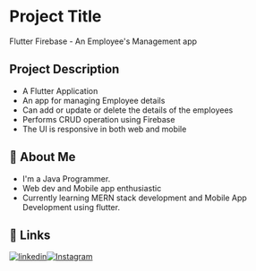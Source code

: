 
# Project Title
Flutter Firebase - An Employee's Management app


## Project Description
* A Flutter Application
* An app for managing Employee details
* Can add or update or delete the details of the employees
* Performs CRUD operation using Firebase
* The UI is responsive in both web and mobile



## 🚀 About Me
* I'm a Java Programmer.
* Web dev and Mobile app enthusiastic 
* Currently learning MERN stack development and Mobile App Development using flutter.
## 🔗 Links
[![linkedin](https://img.shields.io/badge/linkedin-0A66C2?style=for-the-badge&logo=linkedin&logoColor=white)](https://www.linkedin.com/in/karthick-kumar-sm)[![Instagram](https://img.shields.io/badge/Instagram-%23E4405F?style=for-the-badge&logo=Instagram&logoColor=white)](https://instagram.com/sm_karthick)
